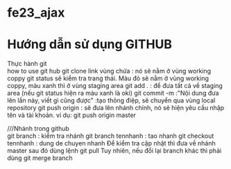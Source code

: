 # fe23_ajax

<h1>Hướng dẫn sử dụng GITHUB</h1>
Thực hành git <br/>
how to use git hub
git clone link vùng chứa : nó sẽ nằm ở vùng working coppy
git status sẽ kiểm tra trang thái. Màu đỏ sẽ nằm ở vùng working coppy, màu xanh thì ở vùng staging area
git add . : để đưa tất cả về staging area (nếu git status hiện ra màu xanh là oki)
git commit -m :"Nội dung đưa lên lần này, viết gì cũng được" :tạo thông điệp, sẽ chuyển qua vùng local repository
git push origin <ten nhanh>: sẽ đưa lên nhánh chính, nó sẽ hiện yêu cầu nhập tên và tài khoản. ví dụ: git push origin master

///Nhánh trong github <br/>
git branch : kiểm tra nhánh
git branch tennhanh : tao nhanh
git checkout tennhanh : dung de chuyen nhanh
Để kiểm tra cập nhật thì đưa về nhánh master sau đó dùng lệnh git pull
Tuy nhiên, nếu đổi lại branch khác thì phải dùng git merge branch
